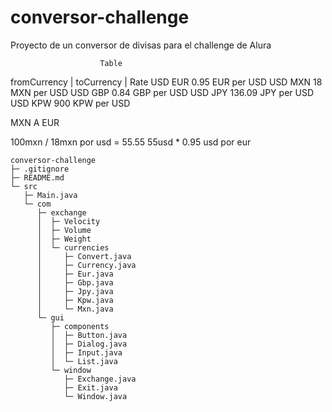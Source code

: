 # conversor-challenge
Proyecto de un conversor de divisas para el challenge de Alura

                        Table
 
  fromCurrency    |   toCurrency    |    Rate
     USD                EUR             0.95 EUR per USD
     USD                MXN             18 MXN per USD
     USD                GBP             0.84 GBP per USD
     USD                JPY             136.09 JPY per USD
     USD                KPW             900 KPW per USD


MXN A EUR

100mxn / 18mxn por usd = 55.55
55usd * 0.95 usd por eur
```
conversor-challenge
├─ .gitignore
├─ README.md
└─ src
   ├─ Main.java
   └─ com
      ├─ exchange
      │  ├─ Velocity
      │  ├─ Volume
      │  ├─ Weight
      │  └─ currencies
      │     ├─ Convert.java
      │     ├─ Currency.java
      │     ├─ Eur.java
      │     ├─ Gbp.java
      │     ├─ Jpy.java
      │     ├─ Kpw.java
      │     └─ Mxn.java
      └─ gui
         ├─ components
         │  ├─ Button.java
         │  ├─ Dialog.java
         │  ├─ Input.java
         │  └─ List.java
         └─ window
            ├─ Exchange.java
            ├─ Exit.java
            └─ Window.java

```